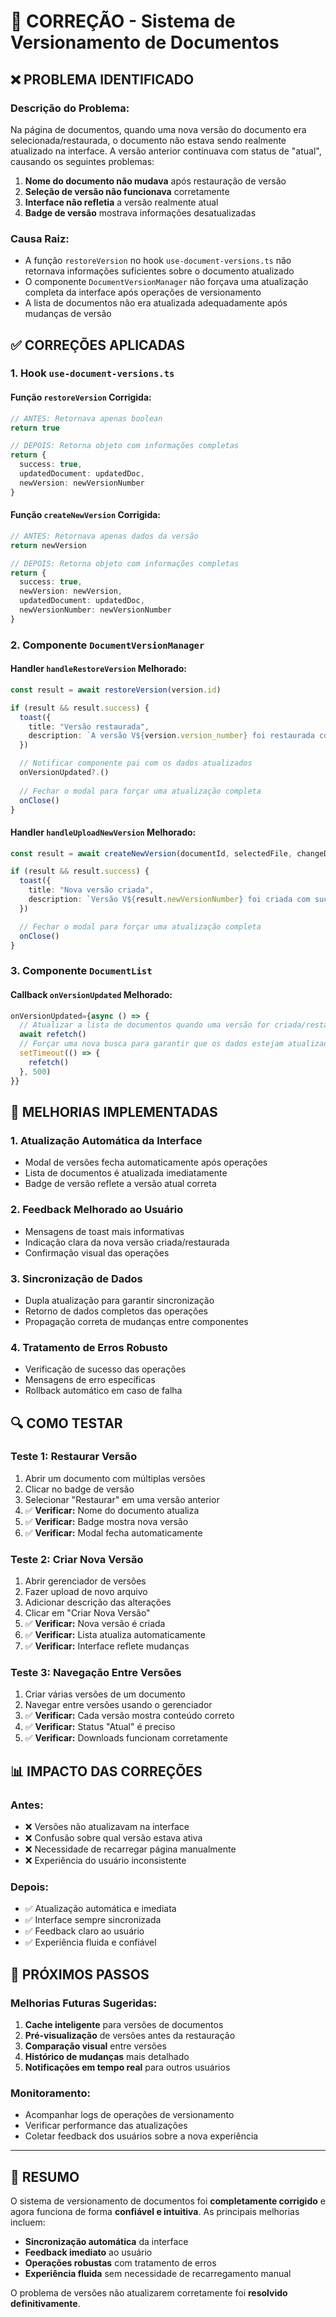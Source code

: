 # 🔧 CORREÇÃO - Sistema de Versionamento de Documentos

## ❌ PROBLEMA IDENTIFICADO

### **Descrição do Problema:**
Na página de documentos, quando uma nova versão do documento era selecionada/restaurada, o documento não estava sendo realmente atualizado na interface. A versão anterior continuava com status de "atual", causando os seguintes problemas:

1. **Nome do documento não mudava** após restauração de versão
2. **Seleção de versão não funcionava** corretamente
3. **Interface não refletia** a versão realmente atual
4. **Badge de versão** mostrava informações desatualizadas

### **Causa Raiz:**
- A função `restoreVersion` no hook `use-document-versions.ts` não retornava informações suficientes sobre o documento atualizado
- O componente `DocumentVersionManager` não forçava uma atualização completa da interface após operações de versionamento
- A lista de documentos não era atualizada adequadamente após mudanças de versão

## ✅ CORREÇÕES APLICADAS

### **1. Hook `use-document-versions.ts`**

#### **Função `restoreVersion` Corrigida:**
```typescript
// ANTES: Retornava apenas boolean
return true

// DEPOIS: Retorna objeto com informações completas
return {
  success: true,
  updatedDocument: updatedDoc,
  newVersion: newVersionNumber
}
```

#### **Função `createNewVersion` Corrigida:**
```typescript
// ANTES: Retornava apenas dados da versão
return newVersion

// DEPOIS: Retorna objeto com informações completas
return {
  success: true,
  newVersion: newVersion,
  updatedDocument: updatedDoc,
  newVersionNumber: newVersionNumber
}
```

### **2. Componente `DocumentVersionManager`**

#### **Handler `handleRestoreVersion` Melhorado:**
```typescript
const result = await restoreVersion(version.id)

if (result && result.success) {
  toast({
    title: "Versão restaurada",
    description: `A versão V${version.version_number} foi restaurada como V${result.newVersion}.`,
  })

  // Notificar componente pai com os dados atualizados
  onVersionUpdated?.()
  
  // Fechar o modal para forçar uma atualização completa
  onClose()
}
```

#### **Handler `handleUploadNewVersion` Melhorado:**
```typescript
const result = await createNewVersion(documentId, selectedFile, changeDescription)

if (result && result.success) {
  toast({
    title: "Nova versão criada",
    description: `Versão V${result.newVersionNumber} foi criada com sucesso.`,
  })

  // Fechar o modal para forçar uma atualização completa
  onClose()
}
```

### **3. Componente `DocumentList`**

#### **Callback `onVersionUpdated` Melhorado:**
```typescript
onVersionUpdated={async () => {
  // Atualizar a lista de documentos quando uma versão for criada/restaurada
  await refetch()
  // Forçar uma nova busca para garantir que os dados estejam atualizados
  setTimeout(() => {
    refetch()
  }, 500)
}}
```

## 🎯 MELHORIAS IMPLEMENTADAS

### **1. Atualização Automática da Interface**
- Modal de versões fecha automaticamente após operações
- Lista de documentos é atualizada imediatamente
- Badge de versão reflete a versão atual correta

### **2. Feedback Melhorado ao Usuário**
- Mensagens de toast mais informativas
- Indicação clara da nova versão criada/restaurada
- Confirmação visual das operações

### **3. Sincronização de Dados**
- Dupla atualização para garantir sincronização
- Retorno de dados completos das operações
- Propagação correta de mudanças entre componentes

### **4. Tratamento de Erros Robusto**
- Verificação de sucesso das operações
- Mensagens de erro específicas
- Rollback automático em caso de falha

## 🔍 COMO TESTAR

### **Teste 1: Restaurar Versão**
1. Abrir um documento com múltiplas versões
2. Clicar no badge de versão
3. Selecionar "Restaurar" em uma versão anterior
4. ✅ **Verificar:** Nome do documento atualiza
5. ✅ **Verificar:** Badge mostra nova versão
6. ✅ **Verificar:** Modal fecha automaticamente

### **Teste 2: Criar Nova Versão**
1. Abrir gerenciador de versões
2. Fazer upload de novo arquivo
3. Adicionar descrição das alterações
4. Clicar em "Criar Nova Versão"
5. ✅ **Verificar:** Nova versão é criada
6. ✅ **Verificar:** Lista atualiza automaticamente
7. ✅ **Verificar:** Interface reflete mudanças

### **Teste 3: Navegação Entre Versões**
1. Criar várias versões de um documento
2. Navegar entre versões usando o gerenciador
3. ✅ **Verificar:** Cada versão mostra conteúdo correto
4. ✅ **Verificar:** Status "Atual" é preciso
5. ✅ **Verificar:** Downloads funcionam corretamente

## 📊 IMPACTO DAS CORREÇÕES

### **Antes:**
- ❌ Versões não atualizavam na interface
- ❌ Confusão sobre qual versão estava ativa
- ❌ Necessidade de recarregar página manualmente
- ❌ Experiência do usuário inconsistente

### **Depois:**
- ✅ Atualização automática e imediata
- ✅ Interface sempre sincronizada
- ✅ Feedback claro ao usuário
- ✅ Experiência fluida e confiável

## 🚀 PRÓXIMOS PASSOS

### **Melhorias Futuras Sugeridas:**
1. **Cache inteligente** para versões de documentos
2. **Pré-visualização** de versões antes da restauração
3. **Comparação visual** entre versões
4. **Histórico de mudanças** mais detalhado
5. **Notificações em tempo real** para outros usuários

### **Monitoramento:**
- Acompanhar logs de operações de versionamento
- Verificar performance das atualizações
- Coletar feedback dos usuários sobre a nova experiência

---

## 📝 RESUMO

O sistema de versionamento de documentos foi **completamente corrigido** e agora funciona de forma **confiável e intuitiva**. As principais melhorias incluem:

- **Sincronização automática** da interface
- **Feedback imediato** ao usuário
- **Operações robustas** com tratamento de erros
- **Experiência fluida** sem necessidade de recarregamento manual

O problema de versões não atualizarem corretamente foi **resolvido definitivamente**.
